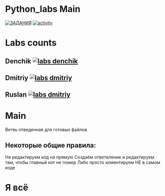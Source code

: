 # Python_labs Main
[![ЗАДАНИЯ](https://img.shields.io/static/v1?label=Google-Disk&message=%D0%97%D0%90%D0%94%D0%90%D0%9D%D0%98%D0%AF&color=red&logo=googledrive&style=for-the-badge)](https://drive.google.com/drive/folders/1Azp_k1GdCND3BvPCFtL8tq_kPquRT5UE?usp=sharing) 
[![activity](https://img.shields.io/github/commit-activity/w/BaldaAzz/Python_labs?style=for-the-badge)](https://github.com/BaldaAzz/Python_labs/commits/main)

# Labs counts

## Denchik  [![labs denchik](https://img.shields.io/github/directory-file-count/BaldaAzz/Python_labs/Denchik)](https://github.com/BaldaAzz/Python_labs/tree/main/Denchik)

## Dmitriy  [![labs dmitriy](https://img.shields.io/github/directory-file-count/BaldaAzz/Python_labs/Dmitriy)](https://github.com/BaldaAzz/Python_labs/tree/main/Dmitriy) 

## Ruslan  [![labs dmitriy](https://img.shields.io/github/directory-file-count/BaldaAzz/Python_labs/Ruslan)](https://github.com/BaldaAzz/Python_labs/tree/main/Ruslan)

# Main 
  Ветвь отведенная для готовых файлов
  
## Некоторые общие правила:

  Не редактируем код на прямую
    Создаём ответвление и редактируем там, чтобы главный кот не помер
    Либо просто коментируем НЕ в самом коде
    
# Я всё
